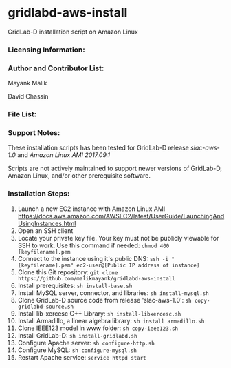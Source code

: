 # gridlabd-aws-install
GridLab-D installation script on Amazon Linux


### Licensing Information:

### Author and Contributor List:
Mayank Malik

David Chassin

### File List:


### Support Notes:
These installation scripts has been tested for GridLab-D release *slac-aws-1.0* and *Amazon Linux AMI 2017.09.1*

Scripts are not actively maintained to support newer versions of GridLab-D, Amazon Linux, and/or other prerequisite software.

### Installation Steps:
1. Launch a new EC2 instance with Amazon Linux AMI
https://docs.aws.amazon.com/AWSEC2/latest/UserGuide/LaunchingAndUsingInstances.html
2. Open an SSH client
3. Locate your private key file. Your key must not be publicly viewable for SSH to work. Use this command if needed: `chmod 400 [keyfilename].pem`
4. Connect to the instance using it's public DNS:
`ssh -i "[keyfilename].pem" ec2-user@[Public IP address of instance]`
5. Clone this Git repository:
`git clone https://github.com/malikmayank/gridlabd-aws-install`
6. Install prerequisites:
`sh install-base.sh`
7. Install MySQL server, connector, and libraries:
`sh install-mysql.sh`
8. Clone GridLab-D source code from release 'slac-aws-1.0':
`sh copy-gridlabd-source.sh`
9. Install lib-xercesc C++ Library:
`sh install-libxercesc.sh`
10. Install Armadillo, a linear algebra library:
`sh install armadillo.sh`
11. Clone IEEE123 model in www folder:
`sh copy-ieee123.sh`
12. Install GridLab-D:
`sh install-gridlabd.sh`
13. Configure Apache server:
`sh configure-http.sh`
14. Configure MySQL:
`sh configure-mysql.sh`
15. Restart Apache service:
`service httpd start`
